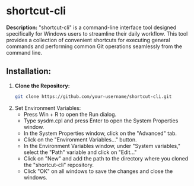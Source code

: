 # shortcut-cli

**Description:**
"shortcut-cli" is a command-line interface tool designed specifically for Windows users to streamline their daily workflow. This tool provides a collection of convenient shortcuts for executing general commands and performing common Git operations seamlessly from the command line.

## Installation:

1. **Clone the Repository:**
   ```bash
   git clone https://github.com/your-username/shortcut-cli.git

2. Set Environment Variables:
   - Press Win + R to open the Run dialog.
   - Type sysdm.cpl and press Enter to open the System Properties window.
   - In the System Properties window, click on the "Advanced" tab.
   - Click on the "Environment Variables..." button.
   - In the Environment Variables window, under "System variables," select the "Path" variable and click on "Edit..."
   - Click on "New" and add the path to the directory where you cloned the "shortcut-cli" repository.
   - Click "OK" on all windows to save the changes and close the windows.
